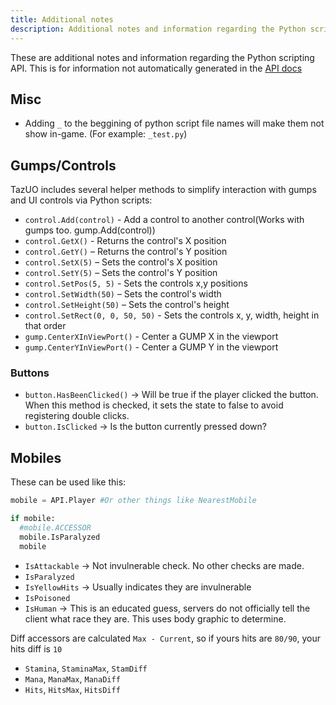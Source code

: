 ```yaml
---
title: Additional notes
description: Additional notes and information regarding the Python scripting API.
---
```


These are additional notes and information regarding the Python scripting API. This is for information not automatically generated in the [API docs](https://tazuo.org)

## Misc
- Adding `_` to the beggining of python script file names will make them not show in-game. (For example: `_test.py`)

## Gumps/Controls
TazUO includes several helper methods to simplify interaction with gumps and UI controls via Python scripts:  

- `control.Add(control)` - Add a control to another control(Works with gumps too. gump.Add(control))
- `control.GetX()` - Returns the control's X position  
- `control.GetY()`  – Returns the control's Y position  
- `control.SetX(5)` – Sets the control's X position  
- `control.SetY(5)` – Sets the control's Y position  
- `control.SetPos(5, 5)` - Sets the controls x,y positions
- `control.SetWidth(50)` – Sets the control's width  
- `control.SetHeight(50)` – Sets the control's height  
- `control.SetRect(0, 0, 50, 50)` - Sets the controls x, y, width, height in that order
- `gump.CenterXInViewPort()` - Center a GUMP X in the viewport
- `gump.CenterYInViewPort()` - Center a GUMP Y in the viewport

### Buttons
- `button.HasBeenClicked()` -> Will be true if the player clicked the button. When this method is checked, it sets the state to false to avoid registering double clicks.
- `button.IsClicked` -> Is the button currently pressed down?


## Mobiles
These can be used like this:  
```py
mobile = API.Player #Or other things like NearestMobile

if mobile:
  #mobile.ACCESSOR
  mobile.IsParalyzed
  mobile 
```  

- `IsAttackable` -> Not invulnerable check. No other checks are made.
- `IsParalyzed`
- `IsYellowHits` -> Usually indicates they are invulnerable
- `IsPoisoned`
- `IsHuman` -> This is an educated guess, servers do not officially tell the client what race they are. This uses body graphic to determine.

Diff accessors are calculated `Max - Current`, so if yours hits are `80/90`, your hits diff is `10`  
- `Stamina`, `StaminaMax`, `StamDiff`
- `Mana`, `ManaMax`, `ManaDiff`
- `Hits`, `HitsMax`, `HitsDiff`
